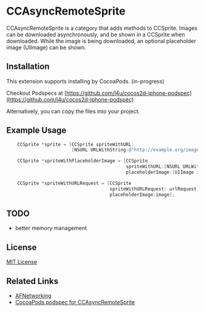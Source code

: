 # CCAsyncRemoteSprite

CCAsyncRemoteSprite is a category that adds methods to CCSprite. Images can be downloaded asynchronously, and be shown in a CCSprite when downloaded. While the image is being downloaded, an optional placeholder image (UIImage) can be shown.

## Installation 

This extension supports installing by CocoaPods. (in-progress)

Checkout Podspecs at [https://github.com/l4u/cocos2d-iphone-podspec](https://github.com/l4u/cocos2d-iphone-podspec)

Alternatively, you can copy the files into your project.

## Example Usage

``` objective-c
    CCSprite *sprite = [CCSprite spriteWithURL:
                        [NSURL URLWithString:@"http://example.org/image.png"]];
```

``` objective-c
    CCSprite *spriteWithPlaceholderImage = [CCSprite 
                                            spriteWithURL:[NSURL URLWithString:@"http://example.org/image.png"] 
                                            placeholderImage:[UIImage imageNamed:@"example.png"]];
```

``` objective-c
    CCSprite *spriteWithURLRequest = [CCSprite 
                                      spriteWithURLRequest: urlRequest 
                                      placeholderImage:image];
```

## TODO

* better memory management

## License

[MIT License](http://www.opensource.org/licenses/mit-license.php)

## Related Links

* [AFNetworking](https://github.com/AFNetworking/AFNetworking/)
* [CocoaPods podspec for CCAsyncRemoteSprite](https://github.com/l4u/cocos2d-iphone-podspec)

